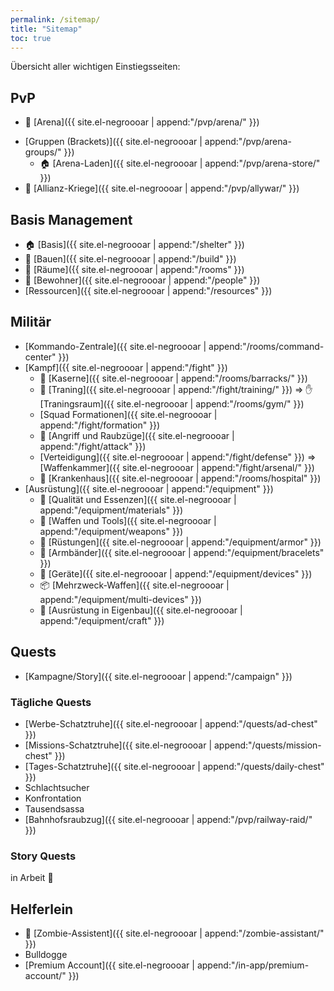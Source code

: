 ```yaml
---
permalink: /sitemap/
title: "Sitemap"
toc: true
---
```


Übersicht aller wichtigen Einstiegsseiten:

## PvP

* :crown: [Arena]({{ site.el-negroooar | append:"/pvp/arena/" }})
<!--   * [Massaker]({{ site.el-negroooar | append:"/pvp/massacre/" }}) &rArr; [Strategie]({{ site.el-negroooar | append:"/pvp/arena-strategy/" }}) -->  
* [Gruppen (Brackets)]({{ site.el-negroooar | append:"/pvp/arena-groups/" }})
  * :house: [Arena-Laden]({{ site.el-negroooar | append:"/pvp/arena-store/" }})
* :circus_tent: [Allianz-Kriege]({{ site.el-negroooar | append:"/pvp/allywar/" }})

## Basis Management

* :house: [Basis]({{ site.el-negroooar | append:"/shelter" }})
* :construction: [Bauen]({{ site.el-negroooar | append:"/build" }})
* :door: [Räume]({{ site.el-negroooar | append:"/rooms" }})
* :couple: [Bewohner]({{ site.el-negroooar | append:"/people" }})
* [Ressourcen]({{ site.el-negroooar | append:"/resources" }})
<!--  * :hamburger: [Essen]({{ site.el-negroooar | append:"/resources/food" }}) -->  
<!--  * :dollar: [Geld]({{ site.el-negroooar | append:"/resources/money" }}) -->  
<!--  * :door: [Holz]({{ site.el-negroooar | append:"/resources/wood" }}) -->  
<!--  * :pill: [Chemikalien]({{ site.el-negroooar | append:"/resources/chemicals" }}) -->  
<!--  * :wrench: [Stahl]({{ site.el-negroooar | append:"/resources/steel" }}) -->  
 
## Militär

* [Kommando-Zentrale]({{ site.el-negroooar | append:"/rooms/command-center" }})
* [Kampf]({{ site.el-negroooar | append:"/fight" }})
  * :european_castle: [Kaserne]({{ site.el-negroooar | append:"/rooms/barracks/" }})
  * :muscle: [Traning]({{ site.el-negroooar | append:"/fight/training/" }}) &rArr; :hand: [Traningsraum]({{ site.el-negroooar | append:"/rooms/gym/" }})
  * [Squad Formationen]({{ site.el-negroooar | append:"/fight/formation" }})
  * :punch: [Angriff und Raubzüge]({{ site.el-negroooar | append:"/fight/attack" }})
  * [Verteidigung]({{ site.el-negroooar | append:"/fight/defense" }}) &rArr; [Waffenkammer]({{ site.el-negroooar | append:"/fight/arsenal/" }})
  * :hospital: [Krankenhaus]({{ site.el-negroooar | append:"/rooms/hospital" }})
* [Ausrüstung]({{ site.el-negroooar | append:"/equipment" }})
  * :gift_heart: [Qualität und Essenzen]({{ site.el-negroooar | append:"/equipment/materials" }})
  * :gun: [Waffen und Tools]({{ site.el-negroooar | append:"/equipment/weapons" }})
  * :shirt: [Rüstungen]({{ site.el-negroooar | append:"/equipment/armor" }})
  * :ring: [Armbänder]({{ site.el-negroooar | append:"/equipment/bracelets" }})
  * :iphone: [Geräte]({{ site.el-negroooar | append:"/equipment/devices" }})
  * :package: [Mehrzweck-Waffen]({{ site.el-negroooar | append:"/equipment/multi-devices" }})
  * :hammer: [Ausrüstung in Eigenbau]({{ site.el-negroooar | append:"/equipment/craft" }})

## Quests

* [Kampagne/Story]({{ site.el-negroooar | append:"/campaign" }})

### Tägliche Quests

* [Werbe-Schatztruhe]({{ site.el-negroooar | append:"/quests/ad-chest" }})
* [Missions-Schatztruhe]({{ site.el-negroooar | append:"/quests/mission-chest" }})
* [Tages-Schatztruhe]({{ site.el-negroooar | append:"/quests/daily-chest" }})
* Schlachtsucher
* Konfrontation
* Tausendsassa
* [Bahnhofsraubzug]({{ site.el-negroooar | append:"/pvp/railway-raid/" }})

### Story Quests

in Arbeit :construction:

## Helferlein

* :japanese_goblin: [Zombie-Assistent]({{ site.el-negroooar | append:"/zombie-assistant/" }})
* Bulldogge
* [Premium Account]({{ site.el-negroooar | append:"/in-app/premium-account/" }})
